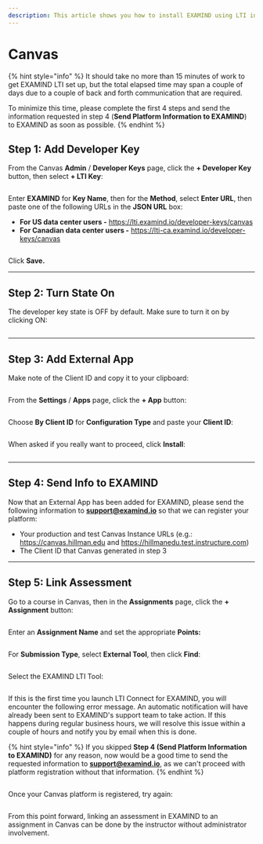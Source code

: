 ```yaml
---
description: This article shows you how to install EXAMIND using LTI in Canvas.
---
```


# Canvas

{% hint style="info" %}
It should take no more than 15 minutes of work to get EXAMIND LTI set up, but the total elapsed time may span a couple of days due to a couple of back and forth communication that are required.

To minimize this time, please complete the first 4 steps and send the information requested in step 4 (**Send Platform Information to EXAMIND**) to EXAMIND as soon as possible.
{% endhint %}

## Step 1: Add Developer Key

From the Canvas **Admin** / **Developer Keys** page, click the **+ Developer Key** button, then select **+ LTI Key**:

<figure><img src="../../.gitbook/assets/image-png-Jun-13-2024-02-29-52-4061-PM.webp" alt=""><figcaption></figcaption></figure>

Enter **EXAMIND** for **Key Name**, then for the **Method**, select **Enter URL**, then paste one of the following URLs in the **JSON URL** box:

* **For US data center users -** https://lti.examind.io/developer-keys/canvas
* **For Canadian data center users -** https://lti-ca.examind.io/developer-keys/canvas

<figure><img src="../../.gitbook/assets/image-png-Jun-13-2024-02-22-48-4503-PM.webp" alt=""><figcaption></figcaption></figure>

Click **Save.**

***

## Step 2: Turn State On

The developer key state is OFF by default. Make sure to turn it on by clicking ON:

<figure><img src="../../.gitbook/assets/image-png-Jun-13-2024-02-24-17-5251-PM.webp" alt=""><figcaption></figcaption></figure>

***

## Step 3: Add External App

Make note of the Client ID and copy it to your clipboard:

<figure><img src="../../.gitbook/assets/image-png-Jun-13-2024-02-24-52-6470-PM.webp" alt=""><figcaption></figcaption></figure>

From the **Settings** / **Apps** page, click the **+ App** button:

<figure><img src="../../.gitbook/assets/image-png-Jun-13-2024-02-27-31-9107-PM.webp" alt=""><figcaption></figcaption></figure>

Choose **By Client ID** for **Configuration Type** and paste your **Client ID**:

<figure><img src="../../.gitbook/assets/image-png-Jun-13-2024-02-32-23-4978-PM.webp" alt=""><figcaption></figcaption></figure>

When asked if you really want to proceed, click **Install**:

<figure><img src="../../.gitbook/assets/image-png-Jun-13-2024-02-32-58-2265-PM.webp" alt=""><figcaption></figcaption></figure>

***

## Step 4: Send Info to EXAMIND

Now that an External App has been added for EXAMIND, please send the following information to [**support@examind.io**](mailto:support@examind.io) so that we can register your platform:

* Your production and test Canvas Instance URLs (e.g.: https://canvas.hillman.edu and https://hillmanedu.test.instructure.com)
* The Client ID that Canvas generated in step 3

***

## Step 5: Link Assessment

Go to a course in Canvas, then in the **Assignments** page, click the **+ Assignment** button:

<figure><img src="../../.gitbook/assets/image-png-Jun-13-2024-02-36-41-5130-PM.webp" alt=""><figcaption></figcaption></figure>

Enter an **Assignment Name** and set the appropriate **Points:**

<figure><img src="../../.gitbook/assets/image-png-Jun-13-2024-02-37-24-8923-PM (1).webp" alt=""><figcaption></figcaption></figure>

For **Submission Type**, select **External Tool**, then click **Find**:

<figure><img src="../../.gitbook/assets/image-png-Jun-13-2024-02-38-18-7234-PM.webp" alt=""><figcaption></figcaption></figure>

Select the EXAMIND LTI Tool:

<figure><img src="../../.gitbook/assets/image-png-Jun-13-2024-02-39-38-1333-PM.webp" alt=""><figcaption></figcaption></figure>

If this is the first time you launch LTI Connect for EXAMIND, you will encounter the following error message. An automatic notification will have already been sent to EXAMIND's support team to take action. If this happens during regular business hours, we will resolve this issue within a couple of hours and notify you by email when this is done.&#x20;

{% hint style="info" %}
If you skipped **Step 4 (Send Platform Information to EXAMIND)** for any reason, now would be a good time to send the requested information to [**support@examind.io**](mailto:support@examind.io), as we can't proceed with platform registration without that information.
{% endhint %}

<figure><img src="../../.gitbook/assets/image-png-Jun-13-2024-02-56-15-6589-PM.webp" alt=""><figcaption></figcaption></figure>

Once your Canvas platform is registered, try again:

<figure><img src="../../.gitbook/assets/image-png-Jun-13-2024-03-00-44-0898-PM.webp" alt=""><figcaption></figcaption></figure>

From this point forward, linking an assessment in EXAMIND to an assignment in Canvas can be done by the instructor without administrator involvement.
